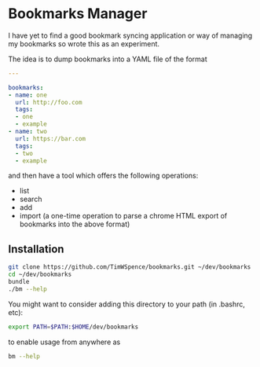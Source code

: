 Bookmarks Manager
==================

I have yet to find a good bookmark syncing application or way of
managing my bookmarks so wrote this as an experiment.

The idea is to dump bookmarks into a YAML file of the format
```yaml
---

bookmarks:
- name: one
  url: http://foo.com
  tags:
  - one
  - example
- name: two
  url: https://bar.com
  tags:
  - two
  - example
```

and then have a tool which offers the following operations:
* list
* search
* add
* import (a one-time operation to parse a chrome HTML export of bookmarks
  into the above format)

Installation
------------

```sh
git clone https://github.com/TimWSpence/bookmarks.git ~/dev/bookmarks
cd ~/dev/bookmarks
bundle
./bm --help
```

You might want to consider adding this directory to your path (in .bashrc, etc):
```sh
export PATH=$PATH:$HOME/dev/bookmarks
```
to enable usage from anywhere as
```sh
bm --help
```
